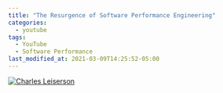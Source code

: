 ```yaml
---
title: "The Resurgence of Software Performance Engineering"
categories:
  - youtube
tags:
  - YouTube
  - Software Performance  
last_modified_at: 2021-03-09T14:25:52-05:00
---
```


[![Charles Leiserson](https://img.youtube.com/vi/ELn4iFwb1vo/0.jpg)](https://www.youtube.com/watch?v=ELn4iFwb1vo "Title")
